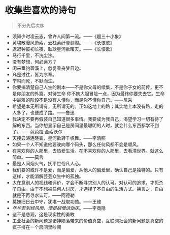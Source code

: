 # 收集些喜欢的诗句

> 不分先后次序



- 须知少时凌云志，曾许人间第一流。——《题三十小象》
- 黄埃散漫风萧索，云栈萦纡登剑阁。——《长恨歌》
- 迟迟钟鼓初长夜，耿耿星河欲曙天。——《长恨歌》
- 马行千里，不洗尘沙。
- 没有梦想，何必远方？
- 闲来垂钓碧溪上，忽复乘舟梦日边。
- 凡是过往，皆为序章。
- 宁鸣而死，不默而生。
- 你要搞清楚自己人生的剧本——不是你父母的续集，不是你子女的前传，更不是你朋友的外篇。对待生命 你不妨大胆冒险一点，因为最终你要失去它。生命中最难的阶段不是没有人懂你，而是你不懂你自己。——尼采
- 希望是本无所谓有，无所谓无的。正如这地上的路；其实地上本没有路，走的人多了，也便成了路。——鲁迅
- 我决定不要再假装自己知道很多事情。我要成为我自己，渴望学习一切有待了解的东西。当你想显示自己是房间里最聪明的人时，就会什么东西都学不到了。——芭芭拉·金索沃尔
- 天接云涛连晓雾，星河欲转千帆舞。——李清照
- 如果一个人不知道他要驶向哪个码头，那么任何风都不会是顺风。
- 在喜欢你的人那里，去热爱生活。在不喜欢你的人那里，去看清世界。就这么简单。——莫言
- 最是人间烟火气，抚平世俗凡人心。
- 我们要的或许不是爱，而是偏爱，从他人的偏爱里，确认自己是独特的。只有这样，才能消解芸芸众生中的孤独。
- 太在意别人的视线和评价，才会不断寻求别人的认可。对认可的追求，才扼杀了自由。由于不想被任何人讨厌，才选择了不自由的生活方式。换言之，自由就是不再寻求认可。——阿德勒
- 莫嫌旧日云中守，犹堪一战取功勋。——王维
- *年华若到经风雨，便是胡僧话劫灰*。——李商隐
- 这不是悲观，这是现实性的勇敢
- 工业社会的新问题是诸神陨落带来的价值真空，互联网社会的新问题是真空的疯子挤在一个房间里吵闹